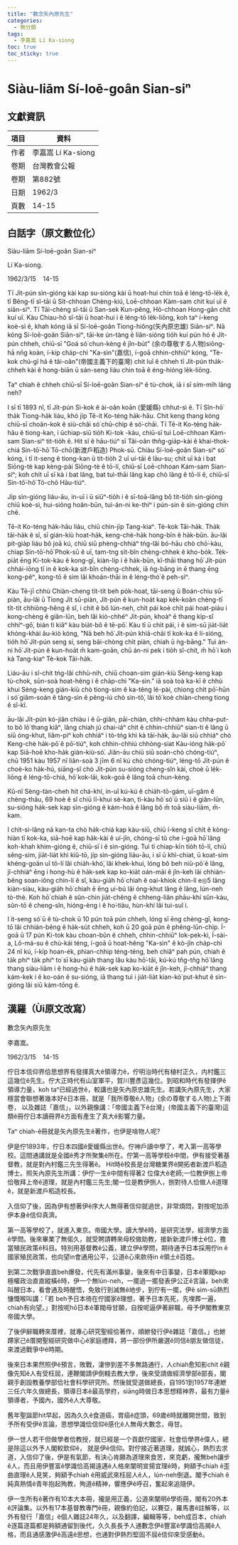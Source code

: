 ```yaml
---
title: "數念矢內原先生"
categories:
  - 無分類
tags:
  - 李嘉嵩 Lí Ka-siong
toc: true
toc_sticky: true
---
```


# Siàu-liām Sí-loē-goân Sian-siⁿ

## 文獻資訊

| 項目 | 資料 |
|---|---|
| 作者 | 李嘉嵩 Lí Ka-siong |
| 卷期 | 台灣教會公報 |
| 卷期 | 第882號 |
| 日期 | 1962/3 |
| 頁數 | 14-15 |

## 白話字（原文數位化）

Siàu-liām Sí-loē-goân Sian-siⁿ

Lí Ka-siong.

1962/3/15    14-15

Tī Ji̍t-pún sìn-gióng kài kap su-sióng kài ū hoat-hui chin toā ê léng-tō-le̍k ê, tī Bêng-tī sî-tāi ū Si̍t-chhoan Chèng-kiú, Loē-chhoan Kàm-sam chit kuí uī ê siān-siⁿ. Tī Tāi-chèng sî-tāi ū San-sek Kun-pêng, Hō-chhoan Hong-gān chit kuí uī. Kàu Chiau-hô sî-tāi ū hoat-hui i ê léng-tō le̍k-liōng, koh taⁿ í-keng koè-sì ê, khah kóng iā sī Sí-loē-goân Tiong-hiông(矢內原忠雄) Siān-siⁿ. Nā kóng Sí-loē-goân Siān-siⁿ, tāi-ke ún-tàng ē liân-sióng tio̍h kuí pún hó ê Ji̍t-pún chheh, chiū-sī "Goá só͘ chun-kèng ê jîn-bu̍t" (余の尊敬する人物)siōng-hā nn̄g koàn, í-kip cha̍p-chì "Ka-sìn"(嘉信), í-goā chhin-chhiūⁿ kóng, "Tè-kok chú-gī hā ê tâi-oân"(帝國主義下的臺灣) chit luī ê chheh tī Ji̍t-pún tha̍k-chheh kài ê hong-biān ū sán-seng liáu chin toā ê éng-hióng le̍k-liōng.

Taⁿ chiah ê chheh chiū-sī Sí-loē-goân Sian-siⁿ ê tù-chok, iā i sī sím-mi̍h lâng neh?

I sī tī 1893 nî, tī Ji̍t-pún Sì-kok ê ài-oân koān (愛媛縣) chhut-sì ê. Tī Sîn-hō͘ tha̍k Tiong-ha̍k liáu, khó ji̍p Tē-it Ko-téng ha̍k-hāu. Chit keng thang kóng chiū-sī choân-kok ê siù-châi só͘ chū-chi̍p ê só͘-chāi. Tī Tē-it Ko-téng ha̍k-hāu ê tiong-kan, i ūchiap-siū tio̍h Ki-tok -kàu, chiū-sī tuì Loē-chhoan Kàm-sam Sian-siⁿ tit-tio̍h ê. Hit sî ê hāu-tiúⁿ sī Tâi-oân thn̂g-gia̍p-kài ê khai-thok-chiá Sin-tō͘-hō͘ Tō-chō(新渡戶稻造) Phok-sū. Chiàu Sí-loē-goân Sian-siⁿ só͘ kóng, i tī it-seng ê tiong-kan ū tit-tio̍h 2 uī uí-tāi ê lāu-su; chi̍t uī kà i bat Siōng-tè kap kèng-pài Siōng-tè ê tō-lí, chiū-sī Loē-chhoan Kám-sam Sian-siⁿ; koh chi̍t uī sī kà i bat lâng, bat tuì-thāi lâng kap chò lâng ê tō-lí ê, chiū-sī Sin-tō͘-hō͘ Tō-chō Hāu-tiúⁿ.

Ji̍p sìn-gióng liáu-āu, in-uī i ū siūⁿ-tio̍h i ê sī-toā-lâng bô tit-tio̍h sìn-gióng chiū koè-sì, hui-siông hoân-būn, tuì-án-ni ke-thiⁿ i pún-sin ê sìn-gióng chin chē.

Tē-it Ko-téng ha̍k-hāu liáu, chiū chìn-ji̍p Tang-kiaⁿ. Tè-kok Tāi-ha̍k. Tha̍k tāi-ha̍k ê sî, sī gián-kiù hoat-ha̍k, keng-chè-ha̍k hong-bīn ê ha̍k-būn. āu-lâi pit-gia̍p liáu bô joā kú, chiū siū phèng-chhiáⁿ tńg-lâi bó-hāu chò chō͘-kàu, chiap Sin-tō͘-hō͘ Phok-sū ê uī, tam-tng si̍t-bîn chèng-chhek ê kho-bo̍k. Te̍k-pia̍t ēng Ki-tok-kàu ê kong-gī, kiàn-li̍p i ê ha̍k-būn, kî-thāi thang hō͘ Ji̍t-pún chhái-iōng tī in ê kok-ka si̍t-bîn chèng-chhek, iā ǹg-bāng in ē thang ēng kong-pêⁿ, kong-tō ê sim lâi khoán-thāi in ê léng-thó͘ ê peh-sìⁿ.

Kàu Tē-jī chhù Chiàn-cheng ti̍t-ti̍t beh po̍k-hoat, tāi-seng ū Boán-chiu sū-piàn, āu-lâi ū Tiong Ji̍t sū-piàn, Ji̍t-pún ê kun-hoa̍t kap ke̍k-koân chèng-tī ti̍t-ti̍t chhiòng-hêng ê sî, i chi̍t ê bô lún-neh, chi̍t pái koè chi̍t pái hoat-piáu i kong-chèng ê giân-lūn, beh lâi kiò-chhéⁿ Ji̍t-pún, khoàⁿ ē thang ki̍p-sî chhíⁿ-gō͘, bián tì kiâⁿ kàu bia̍t-bô ê tē-pō͘. Kàu tī ū chi̍t pái, i ê sim-sū jia̍t-lia̍t khóng-khài âu-kiò kóng, "Nā beh hō͘ Ji̍t-pún khiā-chāi tī kok-ka ê lí-sióng, tio̍h hō͘ Ji̍t-pún seng sí, seng bâi-chòng chi̍t piàn, chiah ū ǹg-bāng." Tuì án-ni hō͘ Ji̍t-pún ê kun-hoa̍t m̄ kam-goān, chū án-ni pek i tio̍h sî-chit, m̄ hō͘ i koh kà Tang-kiaⁿ Tè-kok Tāi-ha̍k.

Liáu-āu i sî-chit tńg-lâi chhù-nih, chiū choan-sim gián-kiù Sèng-keng kap tù-chok, sūn-soà hoat-hêng i ê cha̍p-chì "Ka-sìn." iā soà toà ka-kī ê chhù khui Sèng-keng gián-kiù chò tiong-sim ê ka-têng lé-pài, chiong chi̍t pō͘-hūn i só͘ giâm-soán ê tâng-sìn ê pêng-iú chò sìn-tô͘, lâi tō͘ koè chiàn-cheng tiong ê sî-kî.

āu-lâi Ji̍t-pún kó-jiân chiàu i ê ū-giân, pāi-chiàn, chhi-chhám kàu chha-put-to bô lō͘ thang kiâⁿ, lâng chiah jú chai-iáⁿ chit ê chhin-chhiūⁿ sian-ti ê lâng ū siū óng-khut, liâm-piⁿ koh chhiáⁿ i tò-tńg khì kà tāi-ha̍k, āu-lâi siū chhiáⁿ chò Keng-chè ha̍k-pō͘ ê pō͘-tiúⁿ, koh chhin-chhiú chhòng-siat Kàu-ióng ha̍k-pō͘ kap Siā-hoē kho-ha̍k gián-kiù-só͘. Jiân-āu chiū siū soán-chò chóng-tiúⁿ, chū 1951 kàu 1957 nî liân-soà 3 jīm 6 nî kú chò chóng-tiúⁿ, léng-tō Ji̍t-pún ê choè-ko ha̍k-hú, siāng-sî chò Ji̍t-pún su-sióng cheng-sîn kài, choè ū le̍k-liōng ê léng-tō-chiá, hō͘ kok-lāi, kok-goā ê lâng toā chun-kèng.

Kū-nî Sèng-tàn-cheh hit chá-khí, in-uī kú-kú ê chia̍h-tō-gám, uī-gâm ê chèng-thâu, 69 hoè ê sî chiū lī-khui sè-kan, tì-kàu hō͘ só͘ ū siū i ê giân-lūn, su-sióng ha̍k-sek kap sìn-gióng ê kám-hoà ê lâng bô m̄ toā siàu-liām, m̄-kam.

I chi̍t-sì-lâng nā kan-ta chò ha̍k-chiá kap kàu-siū, chiū í-keng sī chi̍t ê kòng-hiàn tī kok-ka, siā-hoē kap ha̍k-kài ê uí-jîn, chóng-sī tû che í-goā hō͘ lâng koh-khah khim-gióng ê, chiū-sī i ê sìn-gióng. Tuì tī chiap-kīn tio̍h tō-lí, chiū sêng-sim, jia̍t-lia̍t khì kiû-tō, ji̍p sìn-gióng liáu-āu, i sī ū khì-chiat, ū koat-sim khéng-goān uī tō-lí lâi chia̍h-khó͘, lâi khek-khui, lóng bô beh niū-pō͘ ê lâng, jî-chhiáⁿ ēng i hong-hù ê ha̍k-sek kap ko-kia̍t oán-māi ê jîn-keh lâi chhián-bêng soan-iông chin-lí ê sî, kàu-gia̍h hō͘ chiah ê oai-khiok chin-lí e◎5 lâng kiàn-siàu, kàu-gia̍h hō͘ chiah ē ēng ui-bú lâi óng-khut lâng ê lâng, lún-neh tò-thè. Koh hō͘ chiah ê sûn-chin jia̍t-chêng ê chheng-liân phāu-khí sûn-kàu, sûn-tō ê cheng-sîn, hióng-èng i ê ho͘-tiàu, hùn-khí lâi tui-suî i.

I it-seng só͘ ū ê tù-chok ū 10 pún toā pún chheh, lóng sī ēng chèng-gī, kong-tō lâi chhián-bêng ê ha̍k-su̍t chheh, koh ū 20 goā pún ê phêng-lūn-chi̍p. Í-goā ū 17 pún Ki-tok kàu choan-bûn ê chheh, chhin-chhiūⁿ Iok-pek-kì, Í-sài-a, Lô-má-su ê chù-kái téng, í-goā ū hoat-hêng "Ka-sìn" ê kò-jîn cha̍p-chì 24 nî kú, í-ki̍p hoan-e̍k, phian-chhip téng-téng, beh chiâⁿ pah pún, chiah ê ta̍k phiⁿ ta̍k phiⁿ to͘ sī kàu-gia̍h thang lâu kàu hō͘-tāi, kú-kú tn̂g-tn̂g hō͘ lâng thang siàu-liām i ê hong-hú ê ha̍k-sek kap ko-kia̍t ê jîn-keh, jî-chhiáⁿ thang kám-kek i ê ko-oán ê su-sióng, iā thang tuì i jia̍t-lia̍t kian-kò͘ put-khut ê sìn-gióng lâi siū kám-tōng ê.

## 漢羅（Ùi原文改寫）

數念矢內原先生

李嘉嵩。

1962/3/15    14-15

佇日本信仰界佮思想界有發揮真大ê領導力ê，佇明治時代有植村正久，内村鑑三這幾位ê先生。佇大正時代有山室軍平，賀川豐彥這幾位。到昭和時代有發揮伊ê領導力量，koh taⁿ已經過世ê，較講也是矢內原忠雄先生。若講矢內原先生，大家穩當會聯想著幾本好ê日本冊，就是「我所尊敬ê人物」(余の尊敬する人物)上下兩卷， 以及雜誌「嘉信」，以外親像講：「帝國主義下ê台灣」(帝國主義下的臺灣)這類ê冊佇日本讀冊界ê方面有產生了真大ê影響力量。

Taⁿ chiah-ê冊就是矢內原先生ê著作，也伊是啥物人呢?

伊是佇1893年，佇日本四國ê愛媛縣出世ê。佇神戶讀中學了，考入第一高等學校。這間通講就是全國ê秀才所聚集ê所在。佇第一高等學校ê中間，伊有接受著基督教，就是對內村鑑三先生得著ê。 Hit時ê校長是台灣糖業界ê開拓者新渡戶稻造博士。照矢內原先生所講：伊佇一生ê中間有得著2 位偉大ê老師;一位教伊捌上帝佮敬拜上帝ê道理，就是內村鑑三先生;閣一位是教伊捌人，捌對待人佮做人ê道理ê，就是新渡戶稻造校長。

入信仰了後，因為伊有想著伊ê序大人無得著信仰就過世，非常煩悶，對按呢加添伊本身ê信仰真濟。

第一高等學校了，就進入東京。帝國大學。讀大學ê時，是研究法學，經濟學方面ê學問。後來畢業了無偌久，就受聘請轉來母校做助教，接新新渡戶博士ê位，擔當殖民政策ê科目。特別用基督教ê公義，建立伊ê學問，期待通予日本採用佇in ê國家殖民政策，也向望in會通用公平，公道ê心來款待in ê領土ê百姓。

到第二次戰爭直直beh爆發，代先有滿州事變，後來有中日事變，日本ê軍閥kap極權政治直直縱橫ê時，伊一个無lún-neh，一擺過一擺發表伊公正ê言論，beh來叫醒日本，看會通及時醒悟，免致行到滅無ê地步，到佇有一擺，伊ê sim-sū熱烈慷慨喉叫講：「若 beh予日本徛在佇國家ê理想，著予日本先死，先埋葬一遍， chiah有向望。」對按呢hō͘日本ê軍閥毋甘願，自按呢逼伊著辭職，毋予伊閣教東京帝國大學。

了後伊辭職轉來厝裡，就專心研究聖經佮著作，順紲發行伊ê雜誌「嘉信。」也紲蹛家己ê厝開聖經研究做中心ê家庭禮拜，將一部份伊所嚴選ê同信ê朋友做信徒，來渡過戰爭中ê時期。

後來日本果然照伊ê預言，敗戰，淒慘到差不多無路通行，人chiah愈知影chit ê親像先知ê人有受枉屈，連鞭閣請伊倒輚去教大學，後來受請做經濟學部ê部長，閣親手創設教養學部佮社會科學研究所。然後就受選做總長，自1951到1957年連紲三任六年久做總長，領導日本ê最高學府，siāng時做日本思想精神界，最有力量ê領導者，予國內，國外ê人大尊敬。

舊年聖誕節hit早起，因為久久ê食道癌，胃癌ê症頭，69歲ê時就離開世間，致到予所有受伊ê言論，思想學識佮信仰ê感化ê人無毋大數念，毋甘。

伊一世人若干但做學者佮教授，就已經是一个貢獻佇國家，社會佮學界ê偉人，總是除這以外予人閣較欽仰ê， 就是伊ê信仰。對佇接近著道理，就誠心，熱烈去求道，入信仰了後，伊是有氣節，有決心肯願為道理來食苦，來克虧，攏無beh讓步ê人，而且用伊豐富ê學識佮高揭遠邁ê人格來闡明宣揚宜理ê時，夠額予chiah ê歪曲直理ê人見笑，夠額予chiah ê用威武來枉屈人ê人，lún-neh倒退。閣予chiah ê純真熱情ê青年抱起殉教，殉道ê精神，響應伊ê呼召，奮起來追隨伊。

伊一生所有ê著作有10本大本冊，攏是用正義，公道來闡明ê學術冊，閣有20外本ê評論集。以外有17本基督教專門ê冊，親像約伯記，以賽亞，羅馬書ê註解等，以外有發行「嘉信」ê個人雜誌24年久，以及翻譯，編輯等等，beh成百本，chiah ê逐篇逐篇都是夠額通留到後代，久久長長予人通數念伊ê豐富ê學識佮高揭ê人格，而且通感激伊ê高遠ê思想，也通對伊熱烈堅固不屈ê信仰來受感動ê。
